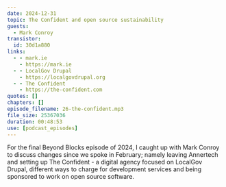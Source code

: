 ```yaml
---
date: 2024-12-31
topic: The Confident and open source sustainability
guests:
  - Mark Conroy
transistor:
  id: 30d1a880
links:
  - - mark.ie
    - https://mark.ie
  - - LocalGov Drupal
    - https://localgovdrupal.org
  - - The Confident
    - https://the-confident.com
quotes: []
chapters: []
episode_filename: 26-the-confident.mp3
file_size: 25367036
duration: 00:48:53
use: [podcast_episodes]
---
```


For the final Beyond Blocks episode of 2024, I caught up with Mark Conroy to discuss changes since we spoke in February; namely leaving Annertech and setting up The Confident - a digital agency focused on LocalGov Drupal, different ways to charge for development services and being sponsored to work on open source software.

